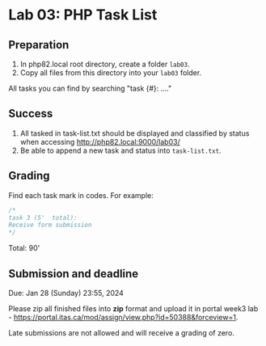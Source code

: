 # Lab 03: PHP Task List

## Preparation

1. In php82.local root directory, create a folder `lab03`.
2. Copy all files from this directory into your `lab03` folder.

All tasks you can find by searching "task {#}: ...."

## Success

1. All tasked in task-list.txt should be displayed and classified by status when accessing http://php82.local:9000/lab03/
2. Be able to append a new task and status into `task-list.txt`.

## Grading
Find each task mark in codes. For example:
```php
/*
task 3 (5'  total): 
Receive form submission
*/
```

Total: 90'

## Submission and deadline

Due: Jan 28 (Sunday) 23:55, 2024

Please zip all finished files into **zip** format and upload it in portal week3 lab - https://portal.itas.ca/mod/assign/view.php?id=50388&forceview=1.

Late submissions are not allowed and will receive a grading of zero.
